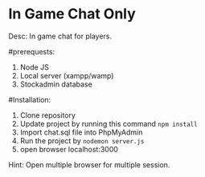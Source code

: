# In Game Chat Only
Desc: In game chat for players.

#prerequests:
1. Node JS
2. Local server (xampp/wamp)
3. Stockadmin database

#Installation:
1. Clone repository
2. Update project by running this command `npm install`
3. Import chat.sql file into PhpMyAdmin
3. Run the project by `nodemon server.js`
4. open browser localhost:3000

Hint: Open multiple browser for multiple session.
